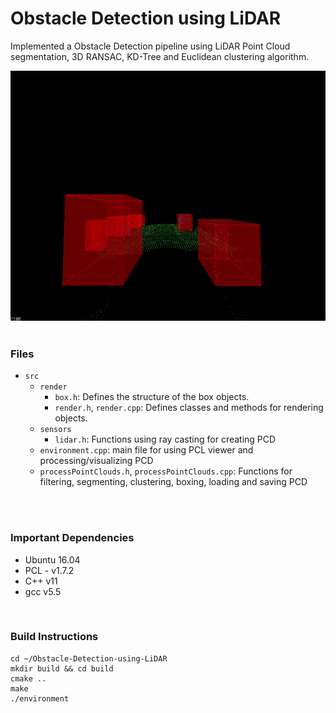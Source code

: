 # Obstacle Detection using LiDAR

Implemented a Obstacle Detection pipeline using LiDAR Point Cloud segmentation, 3D RANSAC, KD-Tree and Euclidean clustering algorithm.

<img src="media/obstacle-detection-fps-final.gif" width="800" height="400" />

<br/>
<br/>

### Files
* ```src```
    * ```render```
        * ```box.h```: Defines the structure of the box objects.
        * ```render.h```, ```render.cpp```: Defines classes and methods for rendering objects.
    * ```sensors```
        * ```lidar.h```: Functions using ray casting for creating PCD
    * ```environment.cpp```: main file for using PCL viewer and processing/visualizing PCD
    * ```processPointClouds.h```, ```processPointClouds.cpp```: Functions for filtering, segmenting, clustering, boxing, loading and saving PCD

<br/>
<br/>

### Important Dependencies
* Ubuntu 16.04
* PCL - v1.7.2
* C++ v11
* gcc v5.5

<br/>

### Build Instructions
```
cd ~/Obstacle-Detection-using-LiDAR
mkdir build && cd build
cmake ..
make
./environment
```